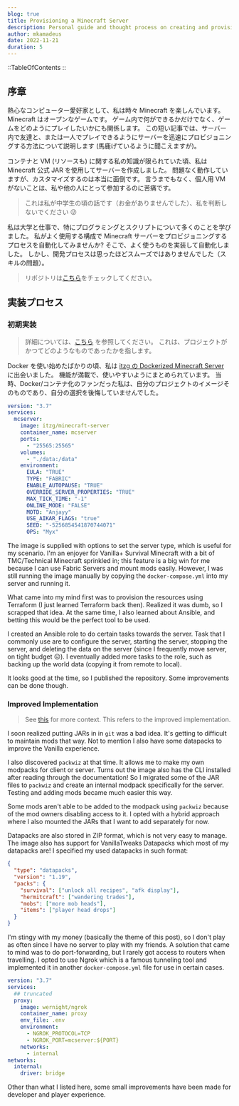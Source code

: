```yaml
---
blog: true
title: Provisioning a Minecraft Server
description: Personal guide and thought process on creating and provisinoing a Minecraft server.
author: mkamadeus
date: 2022-11-21
duration: 5
---
```


::TableOfContents
::

## 序章

熱心なコンピューター愛好家として、私は時々 Minecraft を楽しんでいます。
Minecraft はオープンなゲームです。 ゲーム内で何ができるかだけでなく、ゲームをどのようにプレイしたいかにも関係します。
この短い記事では、サーバー内で友達と、または一人でプレイできるようにサーバーを迅速にプロビジョニングする方法について説明します (馬鹿げているように聞こえますが)。

コンテナと VM (リソースも) に関する私の知識が限られていた頃、私は Minecraft 公式 JAR を使用してサーバーを作成しました。
問題なく動作していますが、カスタマイズするのは本当に面倒です。
言うまでもなく、個人用 VM がないことは、私や他の人にとって参加するのに苦痛です。

> これは私が中学生の頃の話です（お金がありませんでした）、私を判断しないでください 😜

私は大学と仕事で、特にプログラミングとスクリプトについて多くのことを学びました。
私がよく使用する構成で Minecraft サーバーをプロビジョニングするプロセスを自動化してみませんか?
そこで、よく使うものを実装して自動化しました。
しかし、開発プロセスは思ったほどスムーズではありませんでした（スキルの問題）。

> リポジトリは[こちら](https://github.com/mkamadeus/minecraft-server)をチェックしてください。

## 実装プロセス

### 初期実装

> 詳細については、[こちら](https://github.com/mkamadeus/minecraft-server/tree/v0.2.0-1.18.2) を参照してください。 これは、プロジェクトがかつてどのようなものであったかを指します。

Docker を使い始めたばかりの頃、私は [itzg の Dockerized Minecraft Server](https://github.com/itzg/docker-minecraft-server) に出会いました。
機能が満載で、使いやすいようにまとめられています。
当時、Docker/コンテナ化のファンだった私は、自分のプロジェクトのイメージそのものであり、自分の選択を後悔していませんでした。

```yml
version: "3.7"
services:
  mcserver:
    image: itzg/minecraft-server
    container_name: mcserver
    ports:
      - "25565:25565"
    volumes:
      - "./data:/data"
    environment:
      EULA: "TRUE"
      TYPE: "FABRIC"
      ENABLE_AUTOPAUSE: "TRUE"
      OVERRIDE_SERVER_PROPERTIES: "TRUE"
      MAX_TICK_TIME: "-1"
      ONLINE_MODE: "FALSE"
      MOTD: "Anjayy"
      USE_AIKAR_FLAGS: "true"
      SEED: "-5256854541870744071"
      OPS: "Myx"
```

The image is supplied with options to set the server type, which is useful for my scenario.
I'm an enjoyer for Vanilla+ Survival Minecraft with a bit of TMC/Technical Minecraft sprinkled in; this feature is a big win for me because I can use Fabric Servers and mount mods easily.
However, I was still running the image manually by copying the `docker-compose.yml` into my server and running it.

What came into my mind first was to provision the resources using Terraform (I just learned Terraform back then).
Realized it was dumb, so I scrapped that idea.
At the same time, I also learned about Ansible, and betting this would be the perfect tool to be used.

I created an Ansible role to do certain tasks towards the server.
Task that I commonly use are to configure the server, starting the server, stopping the server, and deleting the data on the server (since I frequently move server, on tight budget 😔).
I eventually added more tasks to the role, such as backing up the world data (copying it from remote to local).

It looks good at the time, so I published the repository.
Some improvements can be done though.

### Improved Implementation

> See [this](https://github.com/mkamadeus/minecraft-server/tree/v0.3.0-1.19.2) for more context. This refers to the improved implementation.

I soon realized putting JARs in in `git` was a bad idea.
It's getting to difficult to maintain mods that way.
Not to mention I also have some datapacks to improve the Vanilla experience.

I also discovered `packwiz` at that time.
It allows me to make my own modpacks for client or server.
Turns out the image also has the CLI installed after reading through the documentation!
So I migrated some of the JAR files to `packwiz` and create an internal modpack specifically for the server.
Testing and adding mods became much easier this way.

Some mods aren't able to be added to the modpack using `packwiz` because of the mod owners disabling access to it.
I opted with a hybrid approach where I also mounted the JARs that I want to add separately for now.

Datapacks are also stored in ZIP format, which is not very easy to manage.
The image also has support for VanillaTweaks Datapacks which most of my datapacks are!
I specified my used datapacks in such format:

```json
{
  "type": "datapacks",
  "version": "1.19",
  "packs": {
    "survival": ["unlock all recipes", "afk display"],
    "hermitcraft": ["wandering trades"],
    "mobs": ["more mob heads"],
    "items": ["player head drops"]
  }
}
```

I'm stingy with my money (basically the theme of this post), so I don't play as often since I have no server to play with my friends.
A solution that came to mind was to do port-forwarding, but I rarely got access to routers when travelling.
I opted to use Ngrok which is a famous tunneling tool and implemented it in another `docker-compose.yml` file for use in certain cases.

```yml
version: "3.7"
services:
  ## truncated
  proxy:
    image: wernight/ngrok
    container_name: proxy
    env_file: .env
    environment:
      - NGROK_PROTOCOL=TCP
      - NGROK_PORT=mcserver:${PORT}
    networks:
      - internal
networks:
  internal:
    driver: bridge
```

Other than what I listed here, some small improvements have been made for developer and player experience.
